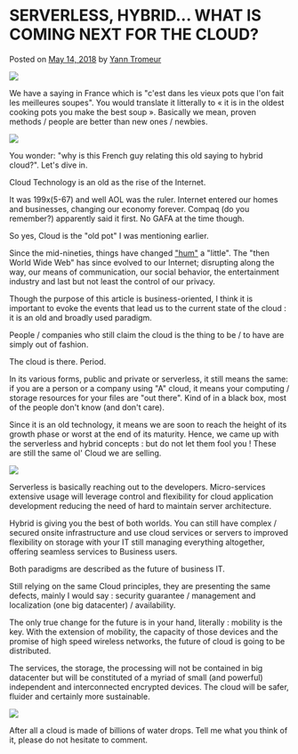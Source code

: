 # SERVERLESS, HYBRID... WHAT IS COMING NEXT FOR THE CLOUD?

Posted on [May 14, 2018](https://iooikos.co/blog-post/serverless-hybrid-what-is-coming-next-for-the-cloud/) by [Yann Tromeur](https://iooikos.co/author/gmailyatr/)

[![](https://i0.wp.com/iooikos.co/wp-content/uploads/2018/08/17.png?fit=533%2C400&ssl=1)](https://iooikos.co/blog-post/serverless-hybrid-what-is-coming-next-for-the-cloud/)

We have a saying in France which is "c'est dans les vieux pots que l'on fait les meilleures soupes". You would translate it litterally to « it is in the oldest cooking pots you make the best soup ». Basically we mean, proven methods / people are better than new ones / newbies.

![](https://static.wixstatic.com/media/196d5b65ce9e40bf8c4b1a8b4f24fb0c.jpg/v1/fill/w_550,h_412,al_c,q_80,usm_0.66_1.00_0.01/196d5b65ce9e40bf8c4b1a8b4f24fb0c.webp)

You wonder: "why is this French guy relating this old saying to hybrid cloud?". Let's dive in.

Cloud Technology is an old as the rise of the Internet.

It was 199x(5-67) and well AOL was the ruler. Internet entered our homes and businesses, changing our economy forever. Compaq (do you remember?) apparently said it first. No GAFA at the time though.

So yes, Cloud is the "old pot" I was mentioning earlier.

Since the mid-nineties, things have changed ["hum"](https://youtu.be/M1CzXPUYpag) a "little". The "then World Wide Web" has since evolved to our Internet; disrupting along the way, our means of communication, our social behavior, the entertainment industry and last but not least the control of our privacy.

Though the purpose of this article is business-oriented, I think it is important to evoke the events that lead us to the current state of the cloud : it is an old and broadly used paradigm.

People / companies who still claim the cloud is the thing to be / to have are simply out of fashion.

The cloud is there. Period.

In its various forms, public and private or serverless, it still means the same: if you are a person or a company using "A" cloud, it means your computing / storage resources for your files are "out there". Kind of in a black box, most of the people don't know (and don't care).

Since it is an old technology, it means we are soon to reach the height of its growth phase or worst at the end of its maturity. Hence, we came up with the serverless and hybrid concepts : but do not let them fool you ! These are still the same ol' Cloud we are selling.

![](https://static.wixstatic.com/media/e77fd1ddd12e4652b471fe86db43b889.jpg/v1/fill/w_550,h_314,al_c,q_80,usm_0.66_1.00_0.01/e77fd1ddd12e4652b471fe86db43b889.webp)

Serverless is basically reaching out to the developers. Micro-services extensive usage will leverage control and flexibility for cloud application development reducing the need of hard to maintain server architecture.

Hybrid is giving you the best of both worlds. You can still have complex / secured onsite infrastructure and use cloud services or servers to improved flexibility on storage with your IT still managing everything altogether, offering seamless services to Business users.

Both paradigms are described as the future of business IT.

Still relying on the same Cloud principles, they are presenting the same defects, mainly I would say : security guarantee / management and localization (one big datacenter) / availability.

The only true change for the future is in your hand, literally : mobility is the key. With the extension of mobility, the capacity of those devices and the promise of high speed wireless networks, the future of cloud is going to be distributed.

The services, the storage, the processing will not be contained in big datacenter but will be constituted of a myriad of small (and powerful) independent and interconnected encrypted devices. The cloud will be safer, fluider and certainly more sustainable.

![](https://static.wixstatic.com/media/fbd7888c8ea54850b93aba1601565682.png/v1/fill/w_550,h_326,al_c,q_80,usm_0.66_1.00_0.01/fbd7888c8ea54850b93aba1601565682.webp)

After all a cloud is made of billions of water drops. Tell me what you think of it, please do not hesitate to comment.
